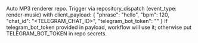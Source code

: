 Auto MP3 renderer repo.
Trigger via repository_dispatch (event_type: render-music) with client_payload:
  { "phrase": "hello", "bpm": 120, "chat_id": "<TELEGRAM_CHAT_ID>", "telegram_bot_token": "<optional token>" }
If telegram_bot_token provided in payload, workflow will use it; otherwise put TELEGRAM_BOT_TOKEN in repo secrets.
